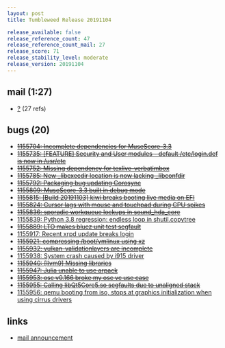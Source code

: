 ```yaml
---
layout: post
title: Tumbleweed Release 20191104

release_available: false
release_reference_count: 47
release_reference_count_mail: 27
release_score: 71
release_stability_level: moderate
release_version: 20191104
---
```


## mail (1:27)

- [?](https://lists.opensuse.org/opensuse-factory/2019-11/msg00055.html) (27 refs)

## bugs (20)

<!--more-->

- ~~[1155704: Incomplete dependencies for MuseScore-3.3](https://bugzilla.opensuse.org/show_bug.cgi?id=1155704)~~
- ~~[1155735: \[FEATURE\] Security and User modules - default /etc/login.def is now in /usr/etc](https://bugzilla.opensuse.org/show_bug.cgi?id=1155735)~~
- ~~[1155752: Missing dependency for texlive-verbatimbox](https://bugzilla.opensuse.org/show_bug.cgi?id=1155752)~~
- ~~[1155785: New _libexecdir location is now lacking _libconfdir](https://bugzilla.opensuse.org/show_bug.cgi?id=1155785)~~
- ~~[1155792: Packaging bug updating Corosync](https://bugzilla.opensuse.org/show_bug.cgi?id=1155792)~~
- ~~[1155809: MuseScore-3.3 built in debug mode](https://bugzilla.opensuse.org/show_bug.cgi?id=1155809)~~
- ~~[1155815: \[Build 20191103\] kiwi breaks booting live media on EFI](https://bugzilla.opensuse.org/show_bug.cgi?id=1155815)~~
- ~~[1155824: Cursor lags with mouse and touchpad during CPU spikes](https://bugzilla.opensuse.org/show_bug.cgi?id=1155824)~~
- ~~[1155836: sporadic workqueue lockups in sound_hda_core](https://bugzilla.opensuse.org/show_bug.cgi?id=1155836)~~
- [1155839: Python 3.8 regression: endless loop in shutil.copytree](https://bugzilla.opensuse.org/show_bug.cgi?id=1155839)
- ~~[1155889: LTO makes bluez unit test segfault](https://bugzilla.opensuse.org/show_bug.cgi?id=1155889)~~
- [1155917: Recent xrpd update breaks login](https://bugzilla.opensuse.org/show_bug.cgi?id=1155917)
- ~~[1155921: compressing /boot/vmlinux using xz](https://bugzilla.opensuse.org/show_bug.cgi?id=1155921)~~
- ~~[1155932: vulkan-validationlayers are incomplete](https://bugzilla.opensuse.org/show_bug.cgi?id=1155932)~~
- [1155938: System crash caused by i915 driver](https://bugzilla.opensuse.org/show_bug.cgi?id=1155938)
- ~~[1155940: \[llvm9\] Missing libraries](https://bugzilla.opensuse.org/show_bug.cgi?id=1155940)~~
- ~~[1155947: Julia unable to use arpack](https://bugzilla.opensuse.org/show_bug.cgi?id=1155947)~~
- ~~[1155953: osc v0.166 broke my osc vc use case](https://bugzilla.opensuse.org/show_bug.cgi?id=1155953)~~
- ~~[1155955: Calling libQt5Core5.so segfaults due to unaligned stack](https://bugzilla.opensuse.org/show_bug.cgi?id=1155955)~~
- [1155956: qemu booting from iso, stops at graphics initialization when using cirrus drivers](https://bugzilla.opensuse.org/show_bug.cgi?id=1155956)



## links

- [mail announcement](https://lists.opensuse.org/opensuse-factory/2019-11/msg00054.html)
